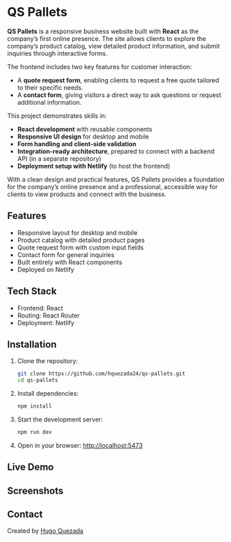 # QS Pallets

**QS Pallets** is a responsive business website built with **React** as the company’s first online presence. The site allows clients to explore the company’s product catalog, view detailed product information, and submit inquiries through interactive forms.

The frontend includes two key features for customer interaction:

- A **quote request form**, enabling clients to request a free quote tailored to their specific needs.
- A **contact form**, giving visitors a direct way to ask questions or request additional information.

This project demonstrates skills in:

- **React development** with reusable components
- **Responsive UI design** for desktop and mobile
- **Form handling and client-side validation**
- **Integration-ready architecture**, prepared to connect with a backend API (in a separate repository)
- **Deployment setup with Netlify** (to host the frontend)

With a clean design and practical features, QS Pallets provides a foundation for the company’s online presence and a professional, accessible way for clients to view products and connect with the business.

## Features

- Responsive layout for desktop and mobile
- Product catalog with detailed product pages
- Quote request form with custom input fields
- Contact form for general inquiries
- Built entirely with React components
- Deployed on Netlify

## Tech Stack

- Frontend: React
- Routing: React Router
- Deployment: Netlify

## Installation

1. Clone the repository:

   ```bash
   git clone https://github.com/hquezada24/qs-pallets.git
   cd qs-pallets
   ```

1. Install dependencies:

   ```bash
   npm install
   ```

1. Start the development server:

   ```bash
   npm run dev
   ```

1. Open in your browser: [http://localhost:5473](http://localhost:5473)

## Live Demo

## Screenshots

## Contact

Created by [Hugo Quezada](https://www.linkedin.com/in/hugo-quezada-7059091b6/)
